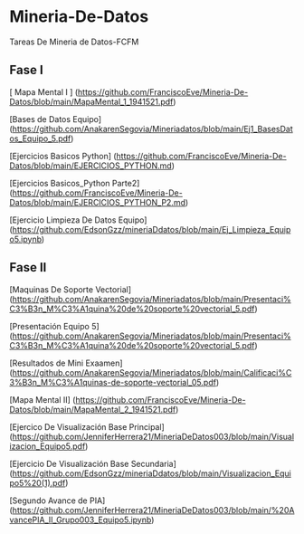 # Mineria-De-Datos
Tareas De Mineria de Datos-FCFM
##  Fase I  ##

[ Mapa Mental I ] (https://github.com/FranciscoEve/Mineria-De-Datos/blob/main/MapaMental_1_1941521.pdf)

[Bases de Datos Equipo] (https://github.com/AnakarenSegovia/Mineriadatos/blob/main/Ej1_BasesDatos_Equipo_5.pdf)

[Ejercicios Basicos Python] (https://github.com/FranciscoEve/Mineria-De-Datos/blob/main/EJERCICIOS_PYTHON.md)

[Ejercicios Basicos_Python Parte2] (https://github.com/FranciscoEve/Mineria-De-Datos/blob/main/EJERCICIOS_PYTHON_P2.md)

[Ejercicio Limpieza De Datos Equipo] (https://github.com/EdsonGzz/mineriaDdatos/blob/main/Ej_Limpieza_Equipo5.ipynb)

## Fase II ##

[Maquinas De Soporte Vectorial] (https://github.com/AnakarenSegovia/Mineriadatos/blob/main/Presentaci%C3%B3n_M%C3%A1quina%20de%20soporte%20vectorial_5.pdf)

[Presentación Equipo 5] (https://github.com/AnakarenSegovia/Mineriadatos/blob/main/Presentaci%C3%B3n_M%C3%A1quina%20de%20soporte%20vectorial_5.pdf)

[Resultados de Mini Exaamen] (https://github.com/AnakarenSegovia/Mineriadatos/blob/main/Calificaci%C3%B3n_M%C3%A1quinas-de-soporte-vectorial_05.pdf)

[Mapa Mental II] (https://github.com/FranciscoEve/Mineria-De-Datos/blob/main/MapaMental_2_1941521.pdf) 

[Ejercico De Visualización  Base Principal] (https://github.com/JenniferHerrera21/MineriaDeDatos003/blob/main/Visualizacion_Equipo5.pdf)

[Ejercicio De Visualización Base Secundaria] (https://github.com/EdsonGzz/mineriaDdatos/blob/main/Visualizacion_Equipo5%20(1).pdf)

[Segundo Avance de PIA] (https://github.com/JenniferHerrera21/MineriaDeDatos003/blob/main/%20AvancePIA_II_Grupo003_Equipo5.ipynb)
